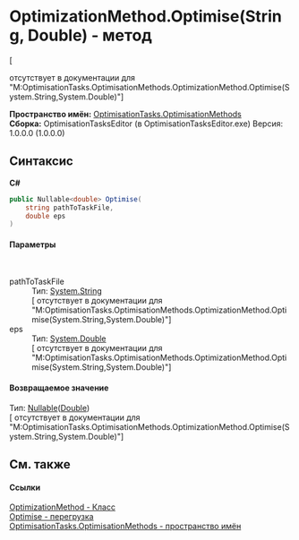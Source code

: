 # OptimizationMethod.Optimise(String, Double) - метод
 

\[<summary> отсутствует в документации для "M:OptimisationTasks.OptimisationMethods.OptimizationMethod.Optimise(System.String,System.Double)"\]

**Пространство имён:**&nbsp;<a href="N_OptimisationTasks_OptimisationMethods">OptimisationTasks.OptimisationMethods</a><br />**Сборка:**&nbsp;OptimisationTasksEditor (в OptimisationTasksEditor.exe) Версия: 1.0.0.0 (1.0.0.0)

## Синтаксис

**C#**<br />
``` C#
public Nullable<double> Optimise(
	string pathToTaskFile,
	double eps
)
```


#### Параметры
&nbsp;<dl><dt>pathToTaskFile</dt><dd>Тип:&nbsp;<a href="http://msdn2.microsoft.com/ru-ru/library/s1wwdcbf" target="_blank">System.String</a><br />\[<param name="pathToTaskFile"/> отсутствует в документации для "M:OptimisationTasks.OptimisationMethods.OptimizationMethod.Optimise(System.String,System.Double)"\]</dd><dt>eps</dt><dd>Тип:&nbsp;<a href="http://msdn2.microsoft.com/ru-ru/library/643eft0t" target="_blank">System.Double</a><br />\[<param name="eps"/> отсутствует в документации для "M:OptimisationTasks.OptimisationMethods.OptimizationMethod.Optimise(System.String,System.Double)"\]</dd></dl>

#### Возвращаемое значение
Тип:&nbsp;<a href="http://msdn2.microsoft.com/ru-ru/library/b3h38hb0" target="_blank">Nullable</a>(<a href="http://msdn2.microsoft.com/ru-ru/library/643eft0t" target="_blank">Double</a>)<br />\[<returns> отсутствует в документации для "M:OptimisationTasks.OptimisationMethods.OptimizationMethod.Optimise(System.String,System.Double)"\]

## См. также


#### Ссылки
<a href="T_OptimisationTasks_OptimisationMethods_OptimizationMethod">OptimizationMethod - Класс</a><br /><a href="Overload_OptimisationTasks_OptimisationMethods_OptimizationMethod_Optimise">Optimise - перегрузка</a><br /><a href="N_OptimisationTasks_OptimisationMethods">OptimisationTasks.OptimisationMethods - пространство имён</a><br />